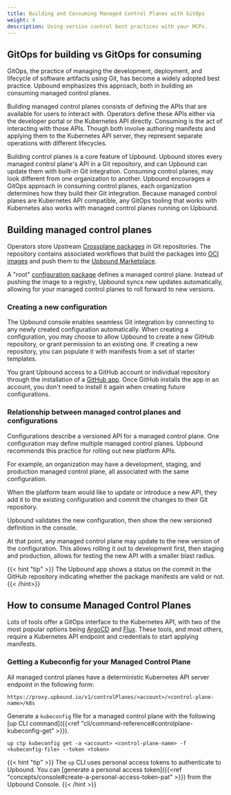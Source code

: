 ```yaml
---
title: Building and Consuming Managed Control Planes with GitOps
weight: 4
description: Using version control best practices with your MCPs.
---
```


## GitOps for building vs GitOps for consuming

GitOps, the practice of managing the development, deployment, and lifecycle of
software artifacts using Git, has become a widely adopted best practice. Upbound
emphasizes this approach, both in building an consuming managed control planes.

Building managed control planes consists of defining the APIs that are available
for users to interact with. Operators define these APIs either via the developer portal or the Kubernetes
API directly. Consuming is the act of interacting with those APIs. Though both
involve authoring manifests and applying them to the Kubernetes API server, they
represent separate operations with different lifecycles.

Building control planes is a core feature of Upbound. Upbound stores every managed control plane's API in a Git repository,
and can Upbound can update them with built-in Git integration. Consuming control
planes, may look different from one organization to another.
Upbound encourages a GitOps approach in consuming control planes, each
organization determines how they build their Git integration.
Because managed control planes are Kubernetes API compatible, any GitOps tooling
that works with Kubernetes also works with managed control planes running on
Upbound.

## Building managed control planes

Operators store Upstream [Crossplane packages](https://docs.crossplane.io/latest/concepts/packages/) 
in Git repositories. The repository contains associated
workflows that build the packages into [OCI images](https://github.com/opencontainers/image-spec/blob/main/spec.md) and push
them to the [Upbound Marketplace](https://marketplace.upbound.io/). 

A "root" [configuration package](https://docs.crossplane.io/latest/concepts/packages/#configuration-packages) 
defines a managed control plane.
Instead of pushing the image to a registry, Upbound syncs new updates
automatically, allowing for your managed control planes to roll forward
to new versions.

### Creating a new configuration

The Upbound console enables seamless Git integration by connecting to any newly
created configuration automatically. When creating a configuration, you may
choose to allow Upbound to create a new GitHub repository, or grant permission
to an existing one. If creating a new repository, you can
populate it with manifests from a set of starter templates.

You grant Upbound access to a GitHub account or individual repository through
the installation of a [GitHub app](https://docs.github.com/en/apps/creating-github-apps/creating-github-apps/about-apps).
Once GitHub installs the app in an account, you don't need to install it again when
creating future configurations.

### Relationship between managed control planes and configurations

Configurations describe a versioned API for a managed control plane. 
One configuration may define multiple managed control planes. Upbound recommends 
this practice for rolling out new platform APIs.

For example, an organization may have a development, staging, and production
managed control plane, all associated with the same configuration. 
<!-- vale gitlab.SentenceLength = NO -->
When the platform team would like to update or introduce a new API, they
add it to the existing configuration and commit the changes to their Git repository. 
<!-- vale gitlab.SentenceLength = YES -->
Upbound validates the new configuration, then
show the new versioned definition in the console. 

At that point, any managed control plane may update to the new version of the configuration. This allows 
rolling it out to development first, then staging and production, allows for
testing the new API with a smaller blast radius.

{{< hint "tip" >}}
The Upbound app shows a status on the commit in the GitHub
repository indicating whether the package manifests are valid or not.
{{< /hint>}}

## How to consume Managed Control Planes

Lots of tools offer a GitOps interface to the Kubernetes API, with
two of the most popular options being [ArgoCD](https://argoproj.github.io/cd/)
and [Flux](https://fluxcd.io/). These tools, and most others, require a
Kubernetes API endpoint and credentials to start applying manifests.

### Getting a Kubeconfig for your Managed Control Plane

All managed control planes have a deterministic Kubernetes API server endpoint
in the following form:


`https://proxy.upbound.io/v1/controlPlanes/<account>/<control-plane-name>/k8s`

Generate a `kubeconfig` file for a managed control plane
with the following [up CLI command]({{<ref "cli/command-reference#controlplane-kubeconfig-get" >}}).

```shell
up ctp kubeconfig get -a <account> <control-plane-name> -f <kubeconfig-file> --token <token>
```

{{< hint "tip" >}}
The `up` CLI uses personal access tokens to authenticate to Upbound. You can [generate a personal access token]({{<ref "concepts/console#create-a-personal-access-token-pat" >}}) from the Upbound Console.
{{< /hint >}}